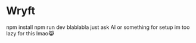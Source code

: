 # Wryft

npm install npm run dev blablabla just ask AI or something for setup im too lazy for this lmao😹
